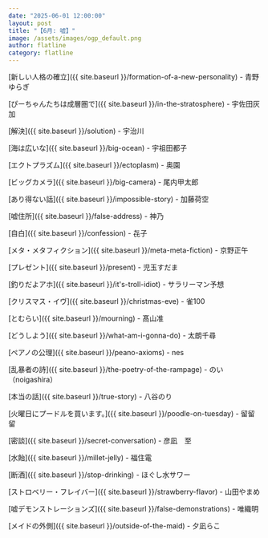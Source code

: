 ```yaml
---
date: "2025-06-01 12:00:00"
layout: post
title: "【6月: 嘘】"
image: /assets/images/ogp_default.png
author: flatline
category: flatline
---
```


[新しい人格の確立]({{ site.baseurl }}/formation-of-a-new-personality) - 青野ゆらぎ

[ぴーちゃんたちは成層圏で]({{ site.baseurl }}/in-the-stratosphere) - 宇佐田灰加

[解決]({{ site.baseurl }}/solution) - 宇治川

[海は広いな]({{ site.baseurl }}/big-ocean) - 宇祖田都子

[エクトプラズム]({{ site.baseurl }}/ectoplasm) - 奥園

[ビッグカメラ]({{ site.baseurl }}/big-camera) - 尾内甲太郎

[あり得ない話]({{ site.baseurl }}/impossible-story) - 加藤荷空

[嘘住所]({{ site.baseurl }}/false-address) - 神乃

[自白]({{ site.baseurl }}/confession) - 㐂子

[メタ・メタフィクション]({{ site.baseurl }}/meta-meta-fiction) - 京野正午

[プレゼント]({{ site.baseurl }}/present) - 児玉すだま

[釣りだよアホ]({{ site.baseurl }}/it's-troll-idiot) - サラリーマン予想

[クリスマス・イヴ]({{ site.baseurl }}/christmas-eve) - 雀100

[とむらい]({{ site.baseurl }}/mourning) - 髙山准

[どうしよう]({{ site.baseurl }}/what-am-i-gonna-do) - 太朗千尋

[ペアノの公理]({{ site.baseurl }}/peano-axioms) - nes

[乱暴者の詩]({{ site.baseurl }}/the-poetry-of-the-rampage) - のい（noigashira）

[本当の話]({{ site.baseurl }}/true-story) - 八谷のり

[火曜日にプードルを買います。]({{ site.baseurl }}/poodle-on-tuesday) - 留留留

[密談]({{ site.baseurl }}/secret-conversation) - 彦凪　至

[水飴]({{ site.baseurl }}/millet-jelly) - 福住電

[断酒]({{ site.baseurl }}/stop-drinking) - ほぐし水サワー

[ストロベリー・フレイバー]({{ site.baseurl }}/strawberry-flavor) - 山田やまめ

[嘘デモンストレーションズ]({{ site.baseurl }}/false-demonstrations) - 唯織明

[メイドの外側]({{ site.baseurl }}/outside-of-the-maid) - 夕凪らこ
